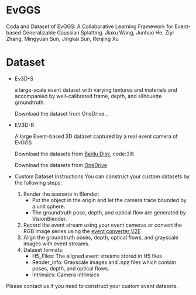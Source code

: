 # EvGGS
Coda and Dataset of  EvGGS: A Collaborative Learning Framework for Event-based Generalizable Gaussian Splatting.
Jiaxu Wang, Junhao He, Ziyi Zhang, Mingyuan Sun, Jingkai Sun, Renjing Xu

# Dataset

- Ev3D-S

    a large-scale event dataset with varying textures and materials and accompanied by well-calibrated frame, depth, and silhouette groundtruth.

    Download the dataset from OneDrive...


- EV3D-R

    A large Event-based 3D dataset captured by a real event camera of EvGGS

    Download the datasets from [Baidu Disk](https://pan.baidu.com/s/1EuR-l_b_g-j_Du6dOxtZEg?pwd=3ilt ), code:3ilt

    Download the datasets from [OneDrive](https://hkustgz-my.sharepoint.com/:u:/g/personal/junhaohe_hkust-gz_edu_cn/EY__SmcUSbdFs13sb2h8svYBXYOCDd0OVnSWV-WLfvFLmA?e=GkVjhd)

- Custom Dataset Instructions
    You can construct your custom datasets by the following steps:

    1. Render the scenario in Blender:
        - Put the object in the origin and let the camera trace bounded by a unit sphere.
        - The groundtruth pose, depth, and optical flow are generated by VisionBlender. 
    2. Record the event stream using your event cameras or convert the RGB image series using the [event converter V2E](https://github.com/SensorsINI/v2e)
    3. Align the groundtruth poses, depth, optical flows, and grayscale images with event streams.
    4. Dataset formats:
        - H5_Files: The aligned event streams stored in H5 files
        - Render_info: Grayscale images and .npz files which contain poses, depth, and optical flows.
        - Intrinsics: Camera intrinsics

Please contact us if you need to construct your custom event datasets.
